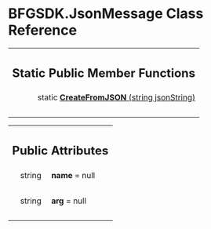 # BFGSDK.JsonMessage Class Reference

<div class="contents"><table class="memberdecls"><tr class="heading"><td colspan="2"><h2 class="groupheader"><a id="pub-static-methods" name="pub-static-methods"></a> Static Public Member Functions</h2></td></tr><tr class="memitem:a0a4876640181baed34dee6ad356350b6"><td class="memItemLeft" align="right" valign="top"><a id="a0a4876640181baed34dee6ad356350b6" name="a0a4876640181baed34dee6ad356350b6"></a> static <a class="el" href="#160;</td><td class="memItemRight" valign="bottom"><b>CreateFromJSON</b> (string jsonString)</td></tr><tr class="separator:a0a4876640181baed34dee6ad356350b6"><td class="memSeparator" colspan="2">&#160;</td></tr></table><table class="memberdecls"><tr class="heading"><td colspan="2"><h2 class="groupheader"><a id="pub-attribs" name="pub-attribs"></a> Public Attributes</h2></td></tr><tr class="memitem:aa7b26c7508ce5de2561e3facd59df7bb"><td class="memItemLeft" align="right" valign="top"><a id="aa7b26c7508ce5de2561e3facd59df7bb" name="aa7b26c7508ce5de2561e3facd59df7bb"></a> string&#160;</td><td class="memItemRight" valign="bottom"><b>name</b> = null</td></tr><tr class="separator:aa7b26c7508ce5de2561e3facd59df7bb"><td class="memSeparator" colspan="2">&#160;</td></tr><tr class="memitem:aeeca2f3c7ed44e3fd634d0b432a2d255"><td class="memItemLeft" align="right" valign="top"><a id="aeeca2f3c7ed44e3fd634d0b432a2d255" name="aeeca2f3c7ed44e3fd634d0b432a2d255"></a> string&#160;</td><td class="memItemRight" valign="bottom"><b>arg</b> = null</td></tr><tr class="separator:aeeca2f3c7ed44e3fd634d0b432a2d255"><td class="memSeparator" colspan="2">&#160;</td></tr></table></div> 
